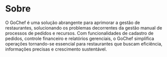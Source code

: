 # Sobre
O GoChef é uma solução abrangente para aprimorar a gestão de restaurantes, solucionando os problemas decorrentes da gestão manual de processos de pedidos e recursos. Com funcionalidades de cadastro de pedidos, controle financeiro e relatórios gerenciais, o GoChef simplifica operações tornando-se essencial para restaurantes que buscam eficiência, informações precisas e crescimento sustentável.